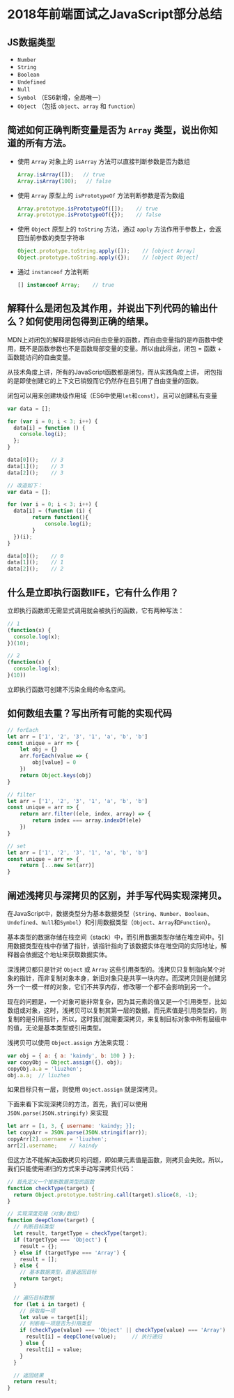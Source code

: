 # 2018年前端面试之JavaScript部分总结

## JS数据类型

- `Number`
- `String`
- `Boolean`
- `Undefined`
- `Null`
- `Symbol` （ES6新增，全局唯一）
- `Object` （包括 `object`、`array` 和 `function`）

## 简述如何正确判断变量是否为 `Array` 类型，说出你知道的所有方法。

- 使用 `Array` 对象上的 `isArray` 方法可以直接判断参数是否为数组

  ```js
  Array.isArray([]);   // true
  Array.isArray(100);   // false
  ```

- 使用 `Array` 原型上的 `isPrototypeOf` 方法判断参数是否为数组

  ```js
  Array.prototype.isPrototypeOf([]);    // true
  Array.prototype.isPrototypeOf({});    // false
  ```

- 使用 `Object` 原型上的 `toString` 方法，通过 `apply` 方法作用于参数上，会返回当前参数的类型字符串

  ```js
  Object.prototype.toString.apply([]);    // [object Array]
  Object.prototype.toString.apply({});    // [object Object]
  ```

- 通过 `instanceof` 方法判断

  ```js
  [] instanceof Array;    // true
  ```

## 解释什么是闭包及其作用，并说出下列代码的输出什么？如何使用闭包得到正确的结果。

MDN上对闭包的解释是能够访问自由变量的函数，而自由变量指的是咋函数中使用，既不是函数参数也不是函数局部变量的变量。所以由此得出，闭包 = 函数 + 函数能访问的自由变量。

从技术角度上讲，所有的JavaScript函数都是闭包，而从实践角度上讲， 闭包指的是即使创建它的上下文已销毁而它仍然存在且引用了自由变量的函数。

闭包可以用来创建块级作用域（ES6中使用`let`和`const`），且可以创建私有变量

```js
var data = [];

for (var i = 0; i < 3; i++) {
  data[i] = function () {
    console.log(i);
  };
}

data[0]();    // 3
data[1]();    // 3
data[2]();    // 3

// 改造如下：
var data = [];

for (var i = 0; i < 3; i++) {
  data[i] = (function (i) {
        return function(){
            console.log(i);
        }
  })(i);
}

data[0]();    // 0
data[1]();    // 1
data[2]();    // 2
```

## 什么是立即执行函数IIFE，它有什么作用？

立即执行函数即无需显式调用就会被执行的函数，它有两种写法：

```js
// 1
(function(x) {
  console.log(x);
})(10);

// 2
(function(x) {
  console.log(x);
}(10))
```

立即执行函数可创建不污染全局的命名空间。

## 如何数组去重？写出所有可能的实现代码

```js
// forEach
let arr = ['1', '2', '3', '1', 'a', 'b', 'b']
const unique = arr => {
    let obj = {}
    arr.forEach(value => {
        obj[value] = 0
    })
    return Object.keys(obj)
}

// filter
let arr = ['1', '2', '3', '1', 'a', 'b', 'b']
const unique = arr => {
    return arr.filter((ele, index, array) => {
        return index === array.indexOf(ele)
    })
}

// set
let arr = ['1', '2', '3', '1', 'a', 'b', 'b']
const unique = arr => {
    return [...new Set(arr)]
}
```

## 阐述浅拷贝与深拷贝的区别，并手写代码实现深拷贝。

在JavaScript中，数据类型分为基本数据类型（`String`、`Number`、`Boolean`、`Undefined`、`Null`和`Symbol`）和引用数据类型（`Object`、`Array`和`Function`）。

基本类型的数据存储在栈空间（stack）中，而引用数据类型存储在堆空间中。引用数据类型在栈中存储了指针，该指针指向了该数据实体在堆空间的实际地址，解释器会依据这个地址来获取数据实体。

深浅拷贝都只是针对 `Object` 或 `Array` 这些引用类型的。浅拷贝只复制指向某个对象的指针，而非复制对象本身，新旧对象只是共享一块内存。而深拷贝则是创建另外一个一模一样的对象，它们不共享内存，修改哪一个都不会影响到另一个。

现在的问题是，一个对象可能非常复杂，因为其元素的值又是一个引用类型，比如数组或对象，这时，浅拷贝可以复制其第一层的数据，而元素值是引用类型的，则复制的是引用指针，所以，这时我们就需要深拷贝，来复制目标对象中所有层级中的值，无论是基本类型或引用类型。

浅拷贝可以使用 `Object.assign` 方法来实现：

```js
var obj = { a: { a: 'kaindy', b: 100 } };
var copyObj = Object.assign({}, obj);
copyObj.a.a = 'liuzhen';
obj.a.a;  // liuzhen
```

如果目标只有一层，则使用 `Object.assign` 就是深拷贝。

下面来看下实现深拷贝的方法，首先，我们可以使用 `JSON.parse(JSON.stringify)` 来实现

```js
let arr = [1, 3, { username: 'kaindy; }];
let copyArr = JSON.parse(JSON.stringif(arr));
copyArr[2].username = 'liuzhen';
arr[2].username;    // kaindy
```

但这方法不能解决函数拷贝的问题，即如果元素值是函数，则拷贝会失败。所以，我们只能使用递归的方式来手动写深拷贝代码：

```js
// 首先定义一个推断数据类型的函数
function checkType(target) {
  return Object.prototype.toString.call(target).slice(8, -1);
}

// 实现深度克隆（对象/数组）
function deepClone(target) {
  // 判断目标类型
  let result, targetType = checkType(target);
  if (targetType === 'Object') {
    result = {};
  } else if (targetType === 'Array') {
    result = [];
  } else {
    // 基本数据类型，直接返回目标
    return target;
  }

  // 遍历目标数据
  for (let i in target) {
    // 获取每一项
    let value = target[i];
    // 判断每一项是否为引用类型
    if (checkType(value) === 'Object' || checkType(value) === 'Array') {
      result[i] = deepClone(value);     // 执行递归
    } else {
      result[i] = value;
    }
  }

  // 返回结果
  return result;
}
```